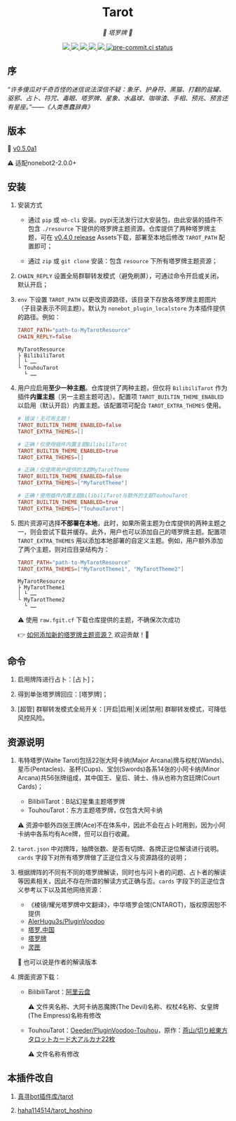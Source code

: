 <div align="center">

# Tarot

_🔮 塔罗牌 🔮_

</div>

<p align="center">

  <a href="https://github.com/MinatoAquaCrews/nonebot_plugin_tarot/blob/master/LICENSE">
    <img src="https://img.shields.io/github/license/MinatoAquaCrews/nonebot_plugin_tarot?color=blue">
  </a>

  <a href="https://github.com/nonebot/nonebot2">
    <img src="https://img.shields.io/badge/nonebot2-2.0.0+-green">
  </a>

  <a href="https://github.com/MinatoAquaCrews/nonebot_plugin_tarot/releases/tag/v0.5.0a1">
    <img src="https://img.shields.io/github/v/release/MinatoAquaCrews/nonebot_plugin_tarot?color=orange">
  </a>

  <a href="https://www.codefactor.io/repository/github/MinatoAquaCrews/nonebot_plugin_tarot">
    <img src="https://img.shields.io/codefactor/grade/github/MinatoAquaCrews/nonebot_plugin_tarot/master?color=red">
  </a>

  <a href="https://github.com/MinatoAquaCrews/nonebot_plugin_tarot">
    <img src="https://img.shields.io/pypi/dm/nonebot_plugin_tarot">
  </a>

  <a href="https://results.pre-commit.ci/latest/github/MinatoAquaCrews/nonebot_plugin_tarot/master">
	<img src="https://results.pre-commit.ci/badge/github/MinatoAquaCrews/nonebot_plugin_tarot/master.svg" alt="pre-commit.ci status">
  </a>

</p>

## 序

_“许多傻瓜对千奇百怪的迷信说法深信不疑：象牙、护身符、黑猫、打翻的盐罐、驱邪、占卜、符咒、毒眼、塔罗牌、星象、水晶球、咖啡渣、手相、预兆、预言还有星座。”——《人类愚蠢辞典》_

## 版本

🧰 [v0.5.0a1](https://github.com/MinatoAquaCrews/nonebot_plugin_tarot/releases/tag/v0.5.0a1)

⚠ 适配nonebot2-2.0.0+

## 安装

1. 安装方式
   - 通过 `pip` 或 `nb-cli` 安装。pypi无法发行过大安装包，由此安装的插件不包含 `./resource` 下提供的塔罗牌主题资源。仓库提供了两种塔罗牌主题，可在 [v0.4.0 release](https://github.com/MinatoAquaCrews/nonebot_plugin_tarot/releases/tag/v0.4.0) Assets下载，部署至本地后修改 `TAROT_PATH` 配置即可；
    
   - 通过 `zip` 或 `git clone` 安装：包含 `resource` 下所有塔罗牌主题资源；

2. `CHAIN_REPLY` 设置全局群聊转发模式（避免刷屏），可通过命令开启或关闭，默认开启；

3. `env` 下设置 `TAROT_PATH` 以更改资源路径，该目录下存放各塔罗牌主题图片（子目录表示不同主题）。默认为 `nonebot_plugin_localstore` 为本插件提供的路径。例如：

   ```toml
   TAROT_PATH="path-to-MyTarotResource"
   CHAIN_REPLY=false
   ```

   ```
   MyTarotResource
   ├ BilibiliTarot
   │ └ ……
   └ TouhouTarot
     └ ……
   ```

4. 用户应启用**至少一种主题**。仓库提供了两种主题，但仅将 `BilibiliTarot` 作为插件**内置主题**（另一主题主题可选）。配置项 `TAROT_BUILTIN_THEME_ENABLED` 以启用（默认开启）内置主题。该配置项可配合 `TAROT_EXTRA_THEMES` 使用。

   ```toml
   # 错误！无可用主题！
   TAROT_BUILTIN_THEME_ENABLED=false
   TAROT_EXTRA_THEMES=[]

   # 正确！仅使用插件内置主题BilibiliTarot
   TAROT_BUILTIN_THEME_ENABLED=true
   TAROT_EXTRA_THEMES=[]

   # 正确！仅使用用户提供的主题MyTarotTheme
   TAROT_BUILTIN_THEME_ENABLED=false
   TAROT_EXTRA_THEMES=["MyTarotTheme"]

   # 正确！使用插件内置主题BilibiliTarot与额外的主题TouhouTarot
   TAROT_BUILTIN_THEME_ENABLED=true
   TAROT_EXTRA_THEMES=["TouhouTarot"]
   ```

5. 图片资源可选择**不部署在本地**，此时，如果所需主题为仓库提供的两种主题之一，则会尝试下载并缓存。此外，用户也可以添加自己的塔罗牌主题。配置项 `TAROT_EXTRA_THEMES` 用以添加本地部署的自定义主题。例如，用户额外添加了两个主题，则对应目录结构为：

   ```toml
   TAROT_PATH="path-to-MyTarotResource"
   TAROT_EXTRA_THEMES=["MyTarotTheme1", "MyTarotTheme2"]
   ```
   ```
   MyTarotResource
   ├ MyTarotTheme1
   │ └ ……
   └ MyTarotTheme2
     └ ……
   ```

   ⚠ 使用 `raw.fgit.cf` 下载仓库提供的主题，不确保次次成功
   
   👉 [如何添加新的塔罗牌主题资源？](./How-to-add-new-tarot-theme.md) 欢迎贡献！🙏

## 命令

1. 启用牌阵进行占卜：[占卜]；

2. 得到单张塔罗牌回应：[塔罗牌]；

3. [超管] 群聊转发模式全局开关：[开启|启用|关闭|禁用] 群聊转发模式，可降低风控风险。

## 资源说明

1. 韦特塔罗(Waite Tarot)包括22张大阿卡纳(Major Arcana)牌与权杖(Wands)、星币(Pentacles)、圣杯(Cups)、宝剑(Swords)各系14张的小阿卡纳(Minor Arcana)共56张牌组成，其中国王、皇后、骑士、侍从也称为宫廷牌(Court Cards)；

   - BilibiliTarot：B站幻星集主题塔罗牌
   - TouhouTarot：东方主题塔罗牌，仅包含大阿卡纳

   ⚠ 资源中额外四张王牌(Ace)不在体系中，因此不会在占卜时用到，因为小阿卡纳中各系均有Ace牌，但可以自行收藏。

2. `tarot.json` 中对牌阵，抽牌张数、是否有切牌、各牌正逆位解读进行说明。`cards` 字段下对所有塔罗牌做了正逆位含义与资源路径的说明；

3. 根据牌阵的不同有不同的塔罗牌解读，同时也与问卜者的问题、占卜者的解读等因素相关，因此不存在所谓的解读方式正确与否。`cards` 字段下的正逆位含义参考以下以及其他网络资源：

   - 《棱镜/耀光塔罗牌中文翻译》，中华塔罗会馆(CNTAROT)，版权原因恕不提供
   - [AlerHugu3s/PluginVoodoo](https://github.com/AlerHugu3s/PluginVoodoo/blob/master/data/PluginVoodoo/TarotData/Tarots.json)
   - [塔罗.中国](https://tarotchina.net/)
   - [塔罗牌](http://www.taluo.org/)
   - [灵匣](https://www.lnka.cn/)

   🤔 也可以说是作者的解读版本

4. 牌面资源下载：

   - BilibiliTarot：[阿里云盘](https://www.aliyundrive.com/s/cvbxLQQ9wD5/folder/61000cc1c78a1da52ef548beb9591a01bdb09a79)

     ⚠ 文件夹名称、大阿卡纳恶魔牌(The Devil)名称、权杖4名称、女皇牌(The Empress)名称有修改

   - TouhouTarot：[Oeeder/PluginVoodoo-Touhou](https://github.com/Oeeder/PluginVoodoo-Touhou/releases/tag/PluginVoodoo)，原作：[燕山/切り絵東方タロットカード大アルカナ22枚](https://www.pixiv.net/artworks/93632047)

     ⚠ 文件名称有修改

## 本插件改自

1. [真寻bot插件库/tarot](https://github.com/AkashiCoin/nonebot_plugins_zhenxun_bot)

2. [haha114514/tarot_hoshino](https://github.com/haha114514/tarot_hoshino)
